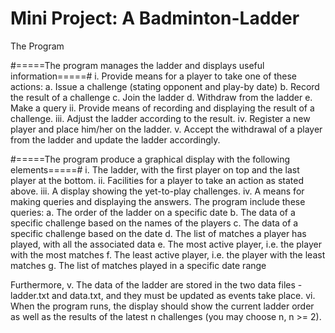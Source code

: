 # Mini Project: A Badminton-Ladder

The Program

#=====The program manages the ladder and displays useful information=====#
  i. Provide means for a player to take one of these actions:
    a. Issue a challenge (stating opponent and play-by date)
    b. Record the result of a challenge 
    c. Join the ladder
    d. Withdraw from the ladder
    e. Make a query
  ii. Provide means of recording and displaying the result of a challenge.
  iii. Adjust the ladder according to the result.
  iv. Register a new player and place him/her on the ladder.
  v. Accept the withdrawal of a player from the ladder and update the ladder accordingly.
  
#=====The program produce a graphical display with the following elements=====#
  i. The ladder, with the first player on top and the last player at the bottom.
  ii. Facilities for a player to take an action as stated above.
  iii. A display showing the yet-to-play challenges.
  iv. A means for making queries and displaying the answers. The program include these queries:
    a. The order of the ladder on a specific date
    b. The data of a specific challenge based on the names of the players
    c. The data of a specific challenge based on the date
    d. The list of matches a player has played, with all the associated data
    e. The most active player, i.e. the player with the most matches
    f. The least active player, i.e. the player with the least matches
    g. The list of matches played in a specific date range
  
Furthermore,
  v. The data of the ladder are stored in the two data files - ladder.txt and data.txt, and they must be updated as events take place.
  vi. When the program runs, the display should show the current ladder order as well as the results of the latest n challenges (you may choose n, n >= 2).

